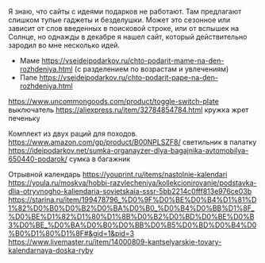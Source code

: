 ---
---

Я знаю, что сайты с идеями подарков не работают. Там предлагают слишком тупые гаджеты и безделушки. Может это сезонное или зависит от слов введенных в поисковой строке, или от вспышек на Солнце, но однажды в декабре я нашел сайт, который действительно зародил во мне несколько идей.

- Маме https://vseideipodarkov.ru/chto-podarit-mame-na-den-rozhdeniya.html (с разделением по возрастам и увлечениям)
- Папе https://vseideipodarkov.ru/chto-podarit-pape-na-den-rozhdeniya.html

https://www.uncommongoods.com/product/toggle-switch-plate выключатель
https://aliexpress.ru/item/32784854784.html кружка жрет печеньку

Комплект из двух раций для походов.
https://www.amazon.com/gp/product/B00NPLSZF8/ светильник в палатку
https://ideipodarkov.net/sumka-organayzer-dlya-bagajnika-avtomobilya-650440-podarok/ сумка в багажник

Отрывной календарь
https://youprint.ru/items/nastolnie-kalendari
https://youla.ru/moskva/hobbi-razvlecheniya/kollekcionirovanie/podstavka-dlia-otryvnogho-kaliendaria-sovietskaia-sssr-5bb2214c0fff813e976ce03b
https://starina.ru/item/199478796_%D0%9F%D0%BE%D0%B4%D1%81%D1%82%D0%B0%D0%B2%D0%BA%D0%B0_%D0%B4%D0%BB%D1%8F_%D0%BE%D1%82%D1%80%D1%8B%D0%B2%D0%BD%D0%BE%D0%B3%D0%BE_%D0%BA%D0%B0%D0%BB%D0%B5%D0%BD%D0%B4%D0%B0%D1%80%D1%8F#&gid=1&pid=3
https://www.livemaster.ru/item/14000809-kantselyarskie-tovary-kalendarnaya-doska-ryby
